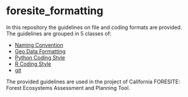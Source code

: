 # foresite_formatting
In this repository the guidelines on file and coding formats are provided. The 
guidelines are grouped in 5 classes of:

* [Naming Convention](./naming_convention.md)
* [Geo Data Formatting](./geo_data_formatting.md)
* [Python Coding Style](./python_coding_style.md)
* [R Coding Style](./R_coding_style.md)
* [git](./git.md)

The provided guidelines are used in the project of California FORESITE: 
Forest Ecosystems Assessment and Planning Tool.

